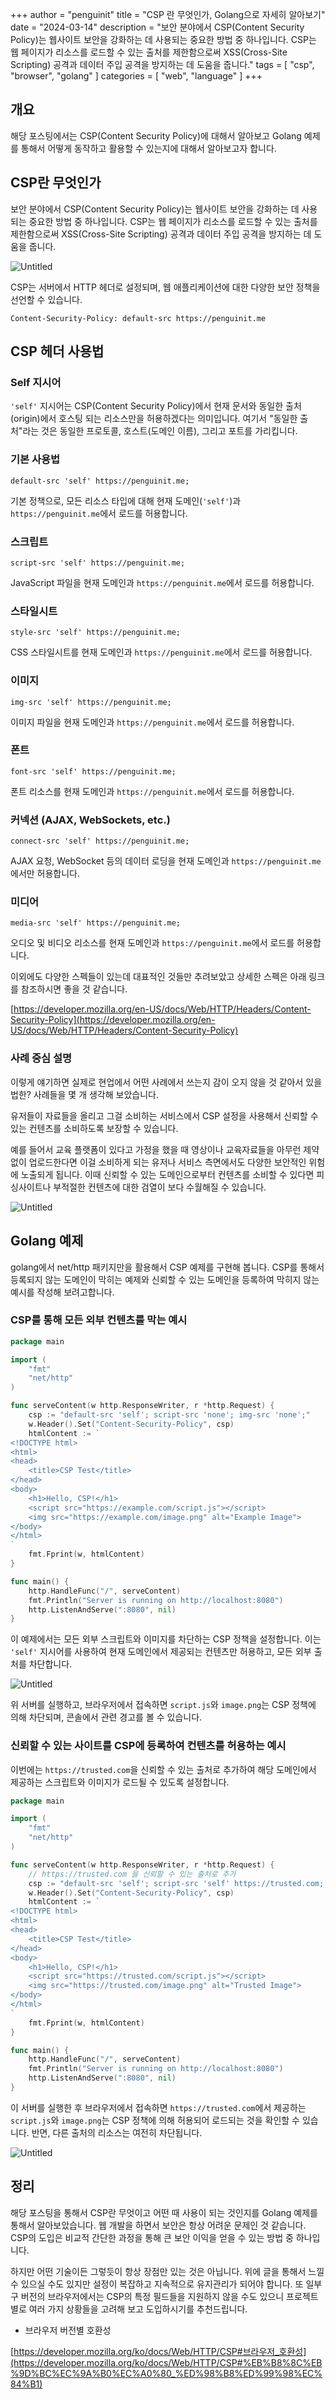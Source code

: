 +++
author = "penguinit"
title = "CSP 란 무엇인가, Golang으로 자세히 알아보기"
date = "2024-03-14"
description = "보안 분야에서 CSP(Content Security Policy)는 웹사이트 보안을 강화하는 데 사용되는 중요한 방법 중 하나입니다. CSP는 웹 페이지가 리소스를 로드할 수 있는 출처를 제한함으로써 XSS(Cross-Site Scripting) 공격과 데이터 주입 공격을 방지하는 데 도움을 줍니다."
tags = [
"csp", "browser", "golang"
]
categories = [
"web", "language"
]
+++

## 개요

해당 포스팅에서는 CSP(Content Security Policy)에 대해서 알아보고 Golang 예제를 통해서 어떻게 동작하고 활용할 수 있는지에 대해서 알아보고자 합니다.

## CSP란 무엇인가

보안 분야에서 CSP(Content Security Policy)는 웹사이트 보안을 강화하는 데 사용되는 중요한 방법 중 하나입니다. CSP는 웹 페이지가 리소스를 로드할 수 있는 출처를 제한함으로써 XSS(Cross-Site Scripting) 공격과 데이터 주입 공격을 방지하는 데 도움을 줍니다.

![Untitled](images/Untitled.png)

CSP는 서버에서 HTTP 헤더로 설정되며, 웹 애플리케이션에 대한 다양한 보안 정책을 선언할 수 있습니다.

```http
Content-Security-Policy: default-src https://penguinit.me
```

## CSP 헤더 사용법

### Self 지시어

`'self'` 지시어는 CSP(Content Security Policy)에서 현재 문서와 동일한 출처(origin)에서 호스팅 되는 리소스만을 허용하겠다는 의미입니다. 여기서 "동일한 출처"라는 것은 동일한 프로토콜, 호스트(도메인 이름), 그리고 포트를 가리킵니다.

### 기본 사용법

```
default-src 'self' https://penguinit.me;
```

기본 정책으로, 모든 리소스 타입에 대해 현재 도메인(`'self'`)과 `https://penguinit.me`에서 로드를 허용합니다.

### 스크립트

```
script-src 'self' https://penguinit.me;
```

JavaScript 파일을 현재 도메인과 `https://penguinit.me`에서 로드를 허용합니다.

### 스타일시트

```
style-src 'self' https://penguinit.me;
```

CSS 스타일시트를 현재 도메인과 `https://penguinit.me`에서 로드를 허용합니다.

### 이미지

```
img-src 'self' https://penguinit.me;
```

이미지 파일을 현재 도메인과 `https://penguinit.me`에서 로드를 허용합니다.

### 폰트

```
font-src 'self' https://penguinit.me;
```

폰트 리소스를 현재 도메인과 `https://penguinit.me`에서 로드를 허용합니다.

### 커넥션 (AJAX, WebSockets, etc.)

```
connect-src 'self' https://penguinit.me;
```

AJAX 요청, WebSocket 등의 데이터 로딩을 현재 도메인과 `https://penguinit.me`에서만 허용합니다.

### 미디어

```
media-src 'self' https://penguinit.me;
```

오디오 및 비디오 리소스를 현재 도메인과 `https://penguinit.me`에서 로드를 허용합니다.

이외에도 다양한 스펙들이 있는데 대표적인 것들만 추려보았고 상세한 스펙은 아래 링크를 참조하시면 좋을 것 같습니다. 

[https://developer.mozilla.org/en-US/docs/Web/HTTP/Headers/Content-Security-Policy](https://developer.mozilla.org/en-US/docs/Web/HTTP/Headers/Content-Security-Policy)

### 사례 중심 설명

이렇게 얘기하면 실제로 현업에서 어떤 사례에서 쓰는지 감이 오지 않을 것 같아서 있을법한? 사례들을 몇 개 생각해 보았습니다.

유저들이 자료들을 올리고 그걸 소비하는 서비스에서 CSP 설정을 사용해서 신뢰할 수 있는 컨텐츠를 소비하도록 보장할 수 있습니다.

예를 들어서 교육 플랫폼이 있다고 가정을 했을 때 영상이나 교육자료들을 아무런 제약 없이 업로드한다면 이걸 소비하게 되는 유저나 서비스 측면에서도 다양한 보안적인 위험에 노출되게 됩니다. 이때 신뢰할 수 있는 도메인으로부터 컨텐츠를 소비할 수 있다면 피싱사이트나 부적절한 컨텐츠에 대한 검열이 보다 수월해질 수 있습니다. 

![Untitled](images/Untitled1.png)

## Golang 예제

golang에서 net/http 패키지만을 활용해서 CSP 예제를 구현해 봅니다. CSP를 통해서 등록되지 않는 도메인이 막히는 예제와 신뢰할 수 있는 도메인을 등록하여 막히지 않는 예시를 작성해 보려고합니다.

### CSP를 통해 모든 외부 컨텐츠를 막는 예시

```go
package main

import (
    "fmt"
    "net/http"
)

func serveContent(w http.ResponseWriter, r *http.Request) {
    csp := "default-src 'self'; script-src 'none'; img-src 'none';"
    w.Header().Set("Content-Security-Policy", csp)
    htmlContent := `
<!DOCTYPE html>
<html>
<head>
    <title>CSP Test</title>
</head>
<body>
    <h1>Hello, CSP!</h1>
    <script src="https://example.com/script.js"></script>
    <img src="https://example.com/image.png" alt="Example Image">
</body>
</html>
`
    fmt.Fprint(w, htmlContent)
}

func main() {
    http.HandleFunc("/", serveContent)
    fmt.Println("Server is running on http://localhost:8080")
    http.ListenAndServe(":8080", nil)
}

```

이 예제에서는 모든 외부 스크립트와 이미지를 차단하는 CSP 정책을 설정합니다. 이는 `'self'` 지시어를 사용하여 현재 도메인에서 제공되는 컨텐츠만 허용하고, 모든 외부 출처를 차단합니다.

![Untitled](images/Untitled2.png)

위 서버를 실행하고, 브라우저에서 접속하면 `script.js`와 `image.png`는 CSP 정책에 의해 차단되며, 콘솔에서 관련 경고를 볼 수 있습니다.

### 신뢰할 수 있는 사이트를 CSP에 등록하여 컨텐츠를 허용하는 예시

이번에는 `https://trusted.com`을 신뢰할 수 있는 출처로 추가하여 해당 도메인에서 제공하는 스크립트와 이미지가 로드될 수 있도록 설정합니다.

```go
package main

import (
    "fmt"
    "net/http"
)

func serveContent(w http.ResponseWriter, r *http.Request) {
    // https://trusted.com 을 신뢰할 수 있는 출처로 추가
    csp := "default-src 'self'; script-src 'self' https://trusted.com; img-src 'self' https://trusted.com;"
    w.Header().Set("Content-Security-Policy", csp)
    htmlContent := `
<!DOCTYPE html>
<html>
<head>
    <title>CSP Test</title>
</head>
<body>
    <h1>Hello, CSP!</h1>
    <script src="https://trusted.com/script.js"></script>
    <img src="https://trusted.com/image.png" alt="Trusted Image">
</body>
</html>
`
    fmt.Fprint(w, htmlContent)
}

func main() {
    http.HandleFunc("/", serveContent)
    fmt.Println("Server is running on http://localhost:8080")
    http.ListenAndServe(":8080", nil)
}
```

이 서버를 실행한 후 브라우저에서 접속하면 `https://trusted.com`에서 제공하는 `script.js`와 `image.png`는 CSP 정책에 의해 허용되어 로드되는 것을 확인할 수 있습니다. 반면, 다른 출처의 리소스는 여전히 차단됩니다.

![Untitled](images/Untitled3.png)

## 정리

해당 포스팅을 통해서 CSP란 무엇이고 어떤 때 사용이 되는 것인지를 Golang 예제를 통해서 알아보았습니다. 웹 개발을 하면서 보안은 항상 어려운 문제인 것 같습니다. CSP의 도입은 비교적 간단한 과정을 통해 큰 보안 이익을 얻을 수 있는 방법 중 하나입니다.

하지만 어떤 기술이든 그렇듯이 항상 장점만 있는 것은 아닙니다. 위에 글을 통해서 느낄 수 있으실 수도 있지만 설정이 복잡하고 지속적으로 유지관리가 되어야 합니다. 또 일부 구 버전의 브라우저에서는 CSP의 특정 필드들을 지원하지 않을 수도 있으니 프로젝트별로 여러 가지 상황들을 고려해 보고 도입하시기를 추천드립니다.

- 브라우저 버전별 호환성

[https://developer.mozilla.org/ko/docs/Web/HTTP/CSP#브라우저_호환성](https://developer.mozilla.org/ko/docs/Web/HTTP/CSP#%EB%B8%8C%EB%9D%BC%EC%9A%B0%EC%A0%80_%ED%98%B8%ED%99%98%EC%84%B1)